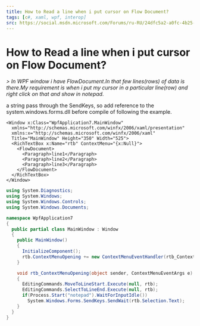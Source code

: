 ```yaml
---
title: How to Read a line when i put cursor on Flow Document?
tags: [c#, xaml, wpf, interop]
src: https://social.msdn.microsoft.com/Forums/ru-RU/24dfc5a2-a0fc-4b25-b7ca-f16f511ed830/how-to-read-a-line-when-i-put-cursor-on-flow-document?forum=wpf
---
```

# How to Read a line when i put cursor on Flow Document?
*> In WPF window i have FlowDocument.In that few lines(rows) of data is there.My requirement is when i put my cursor in a particular line(row) and right click on that and show in notepad.*

a string pass through the SendKeys, so add reference to the 
system.windows.forms.dll before compile of following the example.

```xaml
<Window x:Class="WpfApplication7.MainWindow"
  xmlns="http://schemas.microsoft.com/winfx/2006/xaml/presentation"
  xmlns:x="http://schemas.microsoft.com/winfx/2006/xaml"
  Title="MainWindow" Height="350" Width="525">
  <RichTextBox x:Name="rtb" ContextMenu="{x:Null}">
    <FlowDocument>
      <Paragraph>line1</Paragraph>
      <Paragraph>line2</Paragraph>
      <Paragraph>line3</Paragraph>
    </FlowDocument>
  </RichTextBox>
</Window>
```
```c#
using System.Diagnostics;
using System.Windows;
using System.Windows.Controls;
using System.Windows.Documents;

namespace WpfApplication7
{
  public partial class MainWindow : Window
  {
    public MainWindow()
    {
      InitializeComponent();
      rtb.ContextMenuOpening += new ContextMenuEventHandler(rtb_ContextMenuOpening);
    }

    void rtb_ContextMenuOpening(object sender, ContextMenuEventArgs e)
    {
      EditingCommands.MoveToLineStart.Execute(null, rtb);
      EditingCommands.SelectToLineEnd.Execute(null, rtb);
      if(Process.Start("notepad").WaitForInputIdle())
        System.Windows.Forms.SendKeys.SendWait(rtb.Selection.Text);
    }
  }
}
```